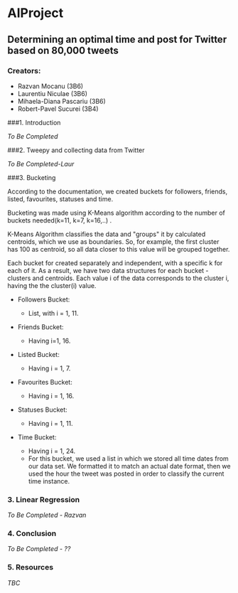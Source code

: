 # AIProject
## Determining an optimal time and post for Twitter based on 80,000 tweets

### Creators:
* Razvan Mocanu (3B6)
* Laurentiu Niculae (3B6)
* Mihaela-Diana Pascariu (3B6)  
* Robert-Pavel Sucurei (3B4)

###1. Introduction

*To Be Completed*

###2. Tweepy and collecting data from Twitter

*To Be Completed-Laur*

###3. Bucketing

According to the documentation, we created buckets for followers, friends, listed, favourites, statuses and time.

Bucketing was made using K-Means algorithm according to the number of buckets needed(k=11, k=7, k=16,..) .

K-Means Algorithm classifies the data and "groups" it by calculated centroids, which we use as boundaries.
So, for example, the first cluster has 100 as centroid, so all data closer to this value will be grouped together. 

Each bucket for created separately and independent, with a specific k for each of it. As a result, we have two data 
structures for each bucket - clusters and centroids. Each value i of the data corresponds to the cluster i, having the 
the cluster(i) value. 

* Followers Bucket:
    * List, with i = 1, 11.

* Friends Bucket:
    * Having i=1, 16.
   
* Listed Bucket:
    * Having i = 1, 7.

* Favourites Bucket:
    * Having i = 1, 16.
    
* Statuses Bucket:
    * Having i = 1, 11.

* Time Bucket:
    * Having i = 1, 24.
    * For this bucket, we used a list in which we stored all time dates from our data set. We formatted it to match an 
    actual date format, then we used the hour the tweet was posted in order to classify the current time instance. 
    
### 3. Linear Regression
*To Be Completed - Razvan*

### 4. Conclusion
*To Be Completed - ??*

### 5. Resources
*TBC*